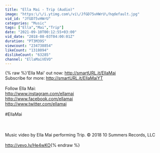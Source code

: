 ```yaml
---
title: "Ella Mai - Trip (Audio)"
image: "https:\/\/i.ytimg.com\/vi\/JfGD75vHWrU\/hqdefault.jpg"
vid_id: "JfGD75vHWrU"
categories: "Music"
tags: ["Ella","Mai","Trip"]
date: "2021-09-10T00:12:55+03:00"
vid_date: "2018-08-03T04:00:01Z"
duration: "PT3M39S"
viewcount: "234738854"
likeCount: "1318094"
dislikeCount: "63285"
channel: "EllaMaiVEVO"
---
```

{% raw %}'Ella Mai' out now: <a rel="nofollow" target="blank" href="http://smartURL.it/EllaMai">http://smartURL.it/EllaMai</a><br />Subscribe for more: <a rel="nofollow" target="blank" href="http://smartURL.it/EllaMaiYT">http://smartURL.it/EllaMaiYT</a><br /><br />Follow Ella Mai:<br /><a rel="nofollow" target="blank" href="http://www.instagram.com/ellamai">http://www.instagram.com/ellamai</a><br /><a rel="nofollow" target="blank" href="http://www.facebook.com/ellamai">http://www.facebook.com/ellamai</a><br /><a rel="nofollow" target="blank" href="http://www.twitter.com/ellamai">http://www.twitter.com/ellamai</a><br /><br />#EllaMai<br /><br /><br /><br />Music video by Ella Mai performing Trip. © 2018 10 Summers Records, LLC<br /><br /><a rel="nofollow" target="blank" href="http://vevo.ly/He4wKO">http://vevo.ly/He4wKO</a>{% endraw %}
